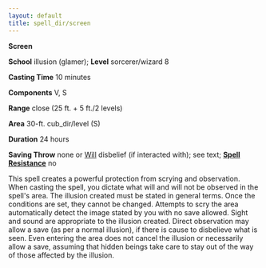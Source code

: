 ```yaml
---
layout: default
title: spell_dir/screen
---
```

 **Screen**

**School** illusion (glamer); **Level** sorcerer/wizard 8

**Casting Time** 10 minutes

**Components** V, S

**Range** close (25 ft. + 5 ft./2 levels)

**Area** 30-ft. cub_dir/level (S)

**Duration** 24 hours

**Saving Throw** none or [Will](../combat#_will) disbelief (if interacted with); see text; **[Spell Resistance](../glossary#_spell-resistance)** no

This spell creates a powerful protection from scrying and observation. When casting the spell, you dictate what will and will not be observed in the spell's area. The illusion created must be stated in general terms. Once the conditions are set, they cannot be changed. Attempts to scry the area automatically detect the image stated by you with no save allowed. Sight and sound are appropriate to the illusion created. Direct observation may allow a save (as per a normal illusion), if there is cause to disbelieve what is seen. Even entering the area does not cancel the illusion or necessarily allow a save, assuming that hidden beings take care to stay out of the way of those affected by the illusion.

